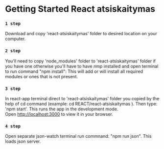 # Getting Started  React atsiskaitymas

### `1 step`

Download and copy 'react-atsiskaitymas' folder to desired location on your computer.

### `2 step`

You'll need to copy 'node_modules' folder to 'react-atsiskaitymas' folder if you have one otherwise
you'll have to have nmp installed and open terminal to run command "npm install":
 This will add or will install all required modules or ones that is not present.

### `3 step`

In react-app terminal direct to 'react-atsiskaitymas' folder you copied by the help of cd command (example:
cd REACT/react-atsiskaitymas ).
Then type: 'npm start'.
This runs the app in the development mode.\
Open [http://localhost:3000](http://localhost:3000) to view it in your browser.

### `4 step`

Open separate json-watch terminal run commnand: "npm run json". This loads json server.

